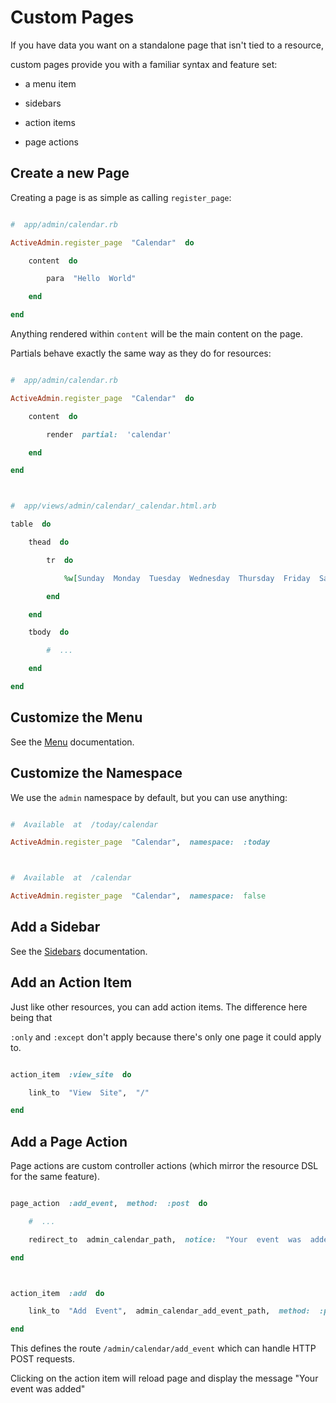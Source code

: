 #  Custom  Pages



If  you  have  data  you  want  on  a  standalone  page  that  isn't  tied  to  a  resource,

custom  pages  provide  you  with  a  familiar  syntax  and  feature  set:



*  a  menu  item

*  sidebars

*  action  items

*  page  actions



##  Create  a  new  Page



Creating  a  page  is  as  simple  as  calling  `register_page`:



```ruby

#  app/admin/calendar.rb

ActiveAdmin.register_page  "Calendar"  do

    content  do

        para  "Hello  World"

    end

end

```



Anything  rendered  within  `content`  will  be  the  main  content  on  the  page.

Partials  behave  exactly  the  same  way  as  they  do  for  resources:



```ruby

#  app/admin/calendar.rb

ActiveAdmin.register_page  "Calendar"  do

    content  do

        render  partial:  'calendar'

    end

end



#  app/views/admin/calendar/_calendar.html.arb

table  do

    thead  do

        tr  do

            %w[Sunday  Monday  Tuesday  Wednesday  Thursday  Friday  Saturday].each  &method(:th)

        end

    end

    tbody  do

        #  ...

    end

end

```



##  Customize  the  Menu



See  the  [Menu](2-resource-customization.md#customize-the-menu)  documentation.



##  Customize  the  Namespace



We  use  the  `admin`  namespace  by  default,  but  you  can  use  anything:



```ruby

#  Available  at  /today/calendar

ActiveAdmin.register_page  "Calendar",  namespace:  :today



#  Available  at  /calendar

ActiveAdmin.register_page  "Calendar",  namespace:  false

```



##  Add  a  Sidebar



See  the  [Sidebars](7-sidebars.md)  documentation.



##  Add  an  Action  Item



Just  like  other  resources,  you  can  add  action  items.  The  difference  here  being  that

`:only`  and  `:except`  don't  apply  because  there's  only  one  page  it  could  apply  to.



```ruby

action_item  :view_site  do

    link_to  "View  Site",  "/"

end

```



##  Add  a  Page  Action



Page  actions  are  custom  controller  actions  (which  mirror  the  resource  DSL  for  the  same  feature).



```ruby

page_action  :add_event,  method:  :post  do

    #  ...

    redirect_to  admin_calendar_path,  notice:  "Your  event  was  added"

end



action_item  :add  do

    link_to  "Add  Event",  admin_calendar_add_event_path,  method:  :post

end

```



This  defines  the  route  `/admin/calendar/add_event`  which  can  handle  HTTP  POST  requests.



Clicking  on  the  action  item  will  reload  page  and  display  the  message  "Your  event  was  added"

